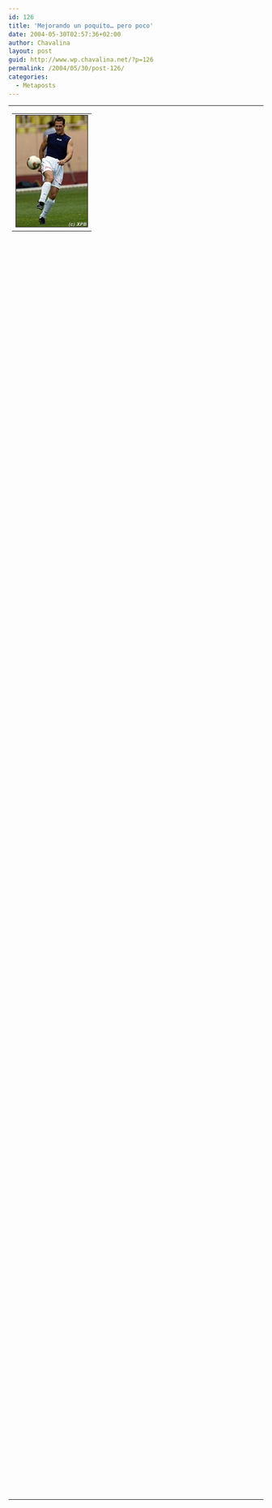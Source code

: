 ```yaml
---
id: 126
title: 'Mejorando un poquito… pero poco'
date: 2004-05-30T02:57:36+02:00
author: Chavalina
layout: post
guid: http://www.wp.chavalina.net/?p=126
permalink: /2004/05/30/post-126/
categories:
  - Metaposts
---
```

<table>
  <tr>
    <td>
      <table border="0" cellspacing="5" cellpadding="10" width="1" align="left">
        <tr>
          <td>
            <img src="/imagenes/fotos/football-schumacher.jpg" alt="Michael Schumacher" width="141" height="220" border="1" />
          </td>
        </tr>
      </table>
      
      <p>
        Bueno, he colocado un peque&ntilde;o buscador en la <a href="archivos.php">sección de archivos</a> que admite los operadores <em>and</em> y <em>or</em> no es mucho pero menos da una piedra, a ver si lo puedo hacer un poco más avanzado y arreglo unas cuantas cosas más de la web, como validar los comentarios con javascript (me da rabia, son cosas que estoy haciendo todos los d&iacute;as y ésto lo tengo abandonado, en casa del herrero…)
      </p>
      
      <p>
        Muchas gracias a todos los que me enviáis correos, intento contestarlos a todos, pero &uacute;ltimamente ando bastante ocupada, exámenes, prácticas, trabajo… uf, vaya rollo os estoy metiendo.
      </p>
      
      <p>
        &iquest;Y la foto? no, no tiene nada que ver, pero me apetec&iacute;a <img src="/imagenes/emoticonos/sonrisa.gif" alt="sonrisa" width="16" height="16" />
      </p>
      
      <p>
        Hoy tenemos carrera, el GP de Europa (no de Francia, como yo dije hace una semana fiándome de los comentaristas de T5) a ver que tal se les da.
      </p>
    </td>
  </tr>
</table>